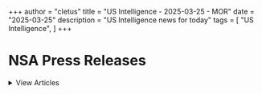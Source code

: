 +++ 
author = "cletus"
title = "US Intelligence - 2025-03-25 - MOR"
date = "2025-03-25"
description = "US Intelligence news for today"
tags = [
    "US Intelligence",
]
+++

# NSA Press Releases

<details>
<summary>View Articles</summary>
<br>

<input type='checkbox' name='article_1' value='https://www.nsa.gov/Press-Room/Press-Releases-Statements/' /> 1 - <a href='https://www.google.com/search?q=www.nsa.gov+Central+Intelligence+AgencyCentral+Intelligence+Agency' target='_blank' rel='noopener noreferrer'>Search - </a> <a href='https://12ft.io/https://www.nsa.gov/Press-Room/Press-Releases-Statements/' target='_blank' rel='noopener noreferrer'>Central Intelligence AgencyCentral Intelligence Agency</a><br>

<input type='checkbox' name='article_2' value='https://www.nsa.gov/Press-Room/Press-Releases-Statements/stories/story/dcia-welcomes-liz-lyons-as-director-of-public-affairs/' /> 2 - <a href='https://www.google.com/search?q=www.nsa.gov+DCIA+Welcomes+Liz+Lyons+as+Director+of+Public+AffairsPublished+February+18%2C+2025' target='_blank' rel='noopener noreferrer'>Search - </a> <a href='https://12ft.io/https://www.nsa.gov/Press-Room/Press-Releases-Statements/stories/story/dcia-welcomes-liz-lyons-as-director-of-public-affairs/' target='_blank' rel='noopener noreferrer'>DCIA Welcomes Liz Lyons as Director of Public AffairsPublished February 18, 2025</a><br>

<input type='checkbox' name='article_3' value='https://www.nsa.gov/Press-Room/Press-Releases-Statements/stories/story/michael-ellis-sworn-in-as-cia-deputy-director/' /> 3 - <a href='https://www.google.com/search?q=www.nsa.gov+Michael+Ellis+Sworn+in+as+CIA+Deputy+DirectorPublished+February+10%2C+2025' target='_blank' rel='noopener noreferrer'>Search - </a> <a href='https://12ft.io/https://www.nsa.gov/Press-Room/Press-Releases-Statements/stories/story/michael-ellis-sworn-in-as-cia-deputy-director/' target='_blank' rel='noopener noreferrer'>Michael Ellis Sworn in as CIA Deputy DirectorPublished February 10, 2025</a><br>

<input type='checkbox' name='article_4' value='https://www.nsa.gov/Press-Room/Press-Releases-Statements/stories/story/john-ratcliffe-sworn-in-as-cia-director/' /> 4 - <a href='https://www.google.com/search?q=www.nsa.gov+John+Ratcliffe+Sworn+in+as+CIA+DirectorPublished+January+23%2C+2025' target='_blank' rel='noopener noreferrer'>Search - </a> <a href='https://12ft.io/https://www.nsa.gov/Press-Room/Press-Releases-Statements/stories/story/john-ratcliffe-sworn-in-as-cia-director/' target='_blank' rel='noopener noreferrer'>John Ratcliffe Sworn in as CIA DirectorPublished January 23, 2025</a><br>

<input type='checkbox' name='article_5' value='https://www.nsa.gov/Press-Room/Press-Releases-Statements/stories/story/statement-by-director-burns-on-passing-of-president-carter/' /> 5 - <a href='https://www.google.com/search?q=www.nsa.gov+Statement+by+William+J.+Burns+on+Passing+of+President+Jimmy+CarterPublished+December+29%2C+2024' target='_blank' rel='noopener noreferrer'>Search - </a> <a href='https://12ft.io/https://www.nsa.gov/Press-Room/Press-Releases-Statements/stories/story/statement-by-director-burns-on-passing-of-president-carter/' target='_blank' rel='noopener noreferrer'>Statement by William J. Burns on Passing of President Jimmy CarterPublished December 29, 2024</a><br>

<input type='checkbox' name='article_6' value='https://www.nsa.gov/Press-Room/Press-Releases-Statements/stories/story/cia-posts-instructions-in-mandarin-korean-and-farsi-on-how-to-securely-contact-cia/' /> 6 - <a href='https://www.google.com/search?q=www.nsa.gov+CIA+Posts+Instructions+in+Mandarin%2C+Korean%2C+and+Farsi+on+How+to+Securely+Contact+CIAPublished+October+2%2C+2024' target='_blank' rel='noopener noreferrer'>Search - </a> <a href='https://12ft.io/https://www.nsa.gov/Press-Room/Press-Releases-Statements/stories/story/cia-posts-instructions-in-mandarin-korean-and-farsi-on-how-to-securely-contact-cia/' target='_blank' rel='noopener noreferrer'>CIA Posts Instructions in Mandarin, Korean, and Farsi on How to Securely Contact CIAPublished October 2, 2024</a><br>

<input type='checkbox' name='article_7' value='https://www.nsa.gov/Press-Room/Press-Releases-Statements/stories/story/cia-strengthening-response-to-reports-of-sexual-assault-and-sexual-harassment/' /> 7 - <a href='https://www.google.com/search?q=www.nsa.gov+CIA+Strengthening+Response+to+Reports+of+Sexual+Assault+and+Sexual+HarassmentPublished+July+2%2C+2024' target='_blank' rel='noopener noreferrer'>Search - </a> <a href='https://12ft.io/https://www.nsa.gov/Press-Room/Press-Releases-Statements/stories/story/cia-strengthening-response-to-reports-of-sexual-assault-and-sexual-harassment/' target='_blank' rel='noopener noreferrer'>CIA Strengthening Response to Reports of Sexual Assault and Sexual HarassmentPublished July 2, 2024</a><br>

<input type='checkbox' name='article_8' value='https://www.nsa.gov/Press-Room/Press-Releases-Statements/stories/story/cia-honors-fallen-officers-in-annual-ceremony-05-17-2024/' /> 8 - <a href='https://www.google.com/search?q=www.nsa.gov+CIA+Honors+Fallen+Officers+in+Annual+Ceremony+Marking+the+50th+Anniversary+of+the+Memorial+Wall%C3%A2%C2%80%C2%99s+DedicationPublished+May+17%2C+2024' target='_blank' rel='noopener noreferrer'>Search - </a> <a href='https://12ft.io/https://www.nsa.gov/Press-Room/Press-Releases-Statements/stories/story/cia-honors-fallen-officers-in-annual-ceremony-05-17-2024/' target='_blank' rel='noopener noreferrer'>CIA Honors Fallen Officers in Annual Ceremony Marking the 50th Anniversary of the Memorial Wallâs DedicationPublished May 17, 2024</a><br>

<input type='checkbox' name='article_9' value='https://www.nsa.gov/Press-Room/Press-Releases-Statements/stories/story/ic-osint-strategy-rollout/' /> 9 - <a href='https://www.google.com/search?q=www.nsa.gov+IC+OSINT+Strategy+RolloutPublished+March+8%2C+2024' target='_blank' rel='noopener noreferrer'>Search - </a> <a href='https://12ft.io/https://www.nsa.gov/Press-Room/Press-Releases-Statements/stories/story/ic-osint-strategy-rollout/' target='_blank' rel='noopener noreferrer'>IC OSINT Strategy RolloutPublished March 8, 2024</a><br>

<input type='checkbox' name='article_10' value='https://www.nsa.gov/Press-Room/Press-Releases-Statements/stories/story/cia-showcases-tech-business-and-career-opportunities-at-sxsw/' /> 10 - <a href='https://www.google.com/search?q=www.nsa.gov+CIA+Showcases+Tech%2C+Business%2C+and+Career+Opportunities+at+SXSWPublished+March+7%2C+2024' target='_blank' rel='noopener noreferrer'>Search - </a> <a href='https://12ft.io/https://www.nsa.gov/Press-Room/Press-Releases-Statements/stories/story/cia-showcases-tech-business-and-career-opportunities-at-sxsw/' target='_blank' rel='noopener noreferrer'>CIA Showcases Tech, Business, and Career Opportunities at SXSWPublished March 7, 2024</a><br>

<input type='checkbox' name='article_11' value='https://www.nsa.gov/Press-Room/Press-Releases-Statements/stories/story/cia-names-juliane-gallina-as-deputy-director-for-digital-innovation/' /> 11 - <a href='https://www.google.com/search?q=www.nsa.gov+CIA+Names+Juliane+Gallina+as+Deputy+Director+for+Digital+InnovationPublished+February+7%2C+2024' target='_blank' rel='noopener noreferrer'>Search - </a> <a href='https://12ft.io/https://www.nsa.gov/Press-Room/Press-Releases-Statements/stories/story/cia-names-juliane-gallina-as-deputy-director-for-digital-innovation/' target='_blank' rel='noopener noreferrer'>CIA Names Juliane Gallina as Deputy Director for Digital InnovationPublished February 7, 2024</a><br>

<input type='checkbox' name='article_12' value='https://www.nsa.gov/Press-Room/Press-Releases-Statements/stories/story/statement-by-william-j-burns-on-the-passing-of-senator-dianne-feinstein/' /> 12 - <a href='https://www.google.com/search?q=www.nsa.gov+Statement+by+William+J.+Burns+on+the+Passing+of+Senator+Dianne+FeinsteinPublished+September+29%2C+2023' target='_blank' rel='noopener noreferrer'>Search - </a> <a href='https://12ft.io/https://www.nsa.gov/Press-Room/Press-Releases-Statements/stories/story/statement-by-william-j-burns-on-the-passing-of-senator-dianne-feinstein/' target='_blank' rel='noopener noreferrer'>Statement by William J. Burns on the Passing of Senator Dianne FeinsteinPublished September 29, 2023</a><br>

<input type='checkbox' name='article_13' value='https://www.nsa.gov/Press-Room/Press-Releases-Statements/stories/story/statement-by-cia-director-william-j-burns-on-invitation-to-join-cabinet/' /> 13 - <a href='https://www.google.com/search?q=www.nsa.gov+Statement+By+CIA+Director+William+J.+Burns+on+Invitation+to+Join+CabinetPublished+July+21%2C+2023' target='_blank' rel='noopener noreferrer'>Search - </a> <a href='https://12ft.io/https://www.nsa.gov/Press-Room/Press-Releases-Statements/stories/story/statement-by-cia-director-william-j-burns-on-invitation-to-join-cabinet/' target='_blank' rel='noopener noreferrer'>Statement By CIA Director William J. Burns on Invitation to Join CabinetPublished July 21, 2023</a><br>

<input type='checkbox' name='article_14' value='https://www.nsa.gov/Press-Room/Press-Releases-Statements/resources/csi/' /> 14 - <a href='https://www.google.com/search?q=www.nsa.gov+Center+for+the+Study+of+Intelligence+%28CSI%29' target='_blank' rel='noopener noreferrer'>Search - </a> <a href='https://12ft.io/https://www.nsa.gov/Press-Room/Press-Releases-Statements/resources/csi/' target='_blank' rel='noopener noreferrer'>Center for the Study of Intelligence (CSI)</a><br>

<input type='checkbox' name='article_15' value='https://www.nsa.gov/Press-Room/Press-Releases-Statements/identify-and-arrest/287g' /> 15 - <a href='https://www.google.com/search?q=www.nsa.gov+Immigration+Authority+Delegation+Program+287%28g%29' target='_blank' rel='noopener noreferrer'>Search - </a> <a href='https://12ft.io/https://www.nsa.gov/Press-Room/Press-Releases-Statements/identify-and-arrest/287g' target='_blank' rel='noopener noreferrer'>Immigration Authority Delegation Program 287(g)</a><br>

<input type='checkbox' name='article_16' value='https://www.nsa.gov/Press-Room/Press-Releases-Statements/check-in' /> 16 - <a href='https://www.google.com/search?q=www.nsa.gov+Learn+more+abouthow+to+check+inwith+a+localICE+office' target='_blank' rel='noopener noreferrer'>Search - </a> <a href='https://12ft.io/https://www.nsa.gov/Press-Room/Press-Releases-Statements/check-in' target='_blank' rel='noopener noreferrer'>Learn more abouthow to check inwith a localICE office</a><br>

<input type='checkbox' name='article_17' value='https://www.nsa.gov/Press-Room/Press-Releases-Statements/about-ice/hsi/priorities/upholding-fairness-in-global-trade' /> 17 - <a href='https://www.google.com/search?q=www.nsa.gov+Upholding+Fairness+in+Global+Trade' target='_blank' rel='noopener noreferrer'>Search - </a> <a href='https://12ft.io/https://www.nsa.gov/Press-Room/Press-Releases-Statements/about-ice/hsi/priorities/upholding-fairness-in-global-trade' target='_blank' rel='noopener noreferrer'>Upholding Fairness in Global Trade</a><br>

<input type='checkbox' name='article_18' value='https://www.nsa.gov/Press-Room/Press-Releases-Statements/news/releases/ice-san-franciso-and-partners-take-transnational-criminal-streets-california' /> 18 - <a href='https://www.google.com/search?q=www.nsa.gov+ICE+San+Franciso+and+partners+take+transnational+criminal+off+the+streets+in+California' target='_blank' rel='noopener noreferrer'>Search - </a> <a href='https://12ft.io/https://www.nsa.gov/Press-Room/Press-Releases-Statements/news/releases/ice-san-franciso-and-partners-take-transnational-criminal-streets-california' target='_blank' rel='noopener noreferrer'>ICE San Franciso and partners take transnational criminal off the streets in California</a><br>

<input type='checkbox' name='article_19' value='https://www.nsa.gov/Press-Room/Press-Releases-Statements/news/releases/dhs-ice-and-interagency-enforcement-arrest-and-extradite-honduran-criminal-alien' /> 19 - <a href='https://www.google.com/search?q=www.nsa.gov+DHS%2C+ICE%2C+and+interagency+enforcement+arrest+and+extradite+Honduran+criminal+alien' target='_blank' rel='noopener noreferrer'>Search - </a> <a href='https://12ft.io/https://www.nsa.gov/Press-Room/Press-Releases-Statements/news/releases/dhs-ice-and-interagency-enforcement-arrest-and-extradite-honduran-criminal-alien' target='_blank' rel='noopener noreferrer'>DHS, ICE, and interagency enforcement arrest and extradite Honduran criminal alien</a><br>

<input type='checkbox' name='article_20' value='https://www.nsa.gov/Press-Room/Press-Releases-Statements/news/releases/ice-law-enforcement-partners-arrest-370-alien-offenders-during-enhanced-operation' /> 20 - <a href='https://www.google.com/search?q=www.nsa.gov+ICE%2C+law+enforcement+partners+arrest+370+alien+offenders+during+enhanced+operation+in+Massachusetts' target='_blank' rel='noopener noreferrer'>Search - </a> <a href='https://12ft.io/https://www.nsa.gov/Press-Room/Press-Releases-Statements/news/releases/ice-law-enforcement-partners-arrest-370-alien-offenders-during-enhanced-operation' target='_blank' rel='noopener noreferrer'>ICE, law enforcement partners arrest 370 alien offenders during enhanced operation in Massachusetts</a><br>

<input type='checkbox' name='article_21' value='https://www.nsa.gov/Press-Room/Press-Releases-Statements/news/releases/ice-federal-partner-investigation-results-2-men-convicted-1-extradited-guatemala-role' /> 21 - <a href='https://www.google.com/search?q=www.nsa.gov+ICE%2C+federal+partner+investigation+results+in+2+men+convicted%2C+1+extradited+from+Guatemala+for+role+in+2022+San+Antonio+alien+smuggling+mass+casualty+incident' target='_blank' rel='noopener noreferrer'>Search - </a> <a href='https://12ft.io/https://www.nsa.gov/Press-Room/Press-Releases-Statements/news/releases/ice-federal-partner-investigation-results-2-men-convicted-1-extradited-guatemala-role' target='_blank' rel='noopener noreferrer'>ICE, federal partner investigation results in 2 men convicted, 1 extradited from Guatemala for role in 2022 San Antonio alien smuggling mass casualty incident</a><br>

<input type='checkbox' name='article_22' value='https://www.nsa.gov/Press-Room/Press-Releases-Statements/news/releases/ice-joins-us-department-treasury-announcing-sanctions-against-mexico-based' /> 22 - <a href='https://www.google.com/search?q=www.nsa.gov+ICE+joins+US+Department+of+the+Treasury+in+announcing+sanctions+against+Mexico-based+transnational+criminal+organization+leader+responsible+for+smuggling+migrants+into+the+US' target='_blank' rel='noopener noreferrer'>Search - </a> <a href='https://12ft.io/https://www.nsa.gov/Press-Room/Press-Releases-Statements/news/releases/ice-joins-us-department-treasury-announcing-sanctions-against-mexico-based' target='_blank' rel='noopener noreferrer'>ICE joins US Department of the Treasury in announcing sanctions against Mexico-based transnational criminal organization leader responsible for smuggling migrants into the US</a><br>

<input type='checkbox' name='article_23' value='https://www.nsa.gov/Press-Room/Press-Releases-Statements/news/releases/ice-chicago-removes-criminal-alien-wanted-rape-guatemala' /> 23 - <a href='https://www.google.com/search?q=www.nsa.gov+ICE+Chicago+removes+criminal+alien+wanted+for+rape+in+Guatemala' target='_blank' rel='noopener noreferrer'>Search - </a> <a href='https://12ft.io/https://www.nsa.gov/Press-Room/Press-Releases-Statements/news/releases/ice-chicago-removes-criminal-alien-wanted-rape-guatemala' target='_blank' rel='noopener noreferrer'>ICE Chicago removes criminal alien wanted for rape in Guatemala</a><br>

<input type='checkbox' name='article_24' value='https://www.nsa.gov/Press-Room/Press-Releases-Statements/news/releases/former-city-commissioner-west-covina-california-sentenced-child-exploitation' /> 24 - <a href='https://www.google.com/search?q=www.nsa.gov+Former+city+commissioner+for+West+Covina%2C+California+sentenced+for+child+exploitation+violations%2C+following+ICE+investigation' target='_blank' rel='noopener noreferrer'>Search - </a> <a href='https://12ft.io/https://www.nsa.gov/Press-Room/Press-Releases-Statements/news/releases/former-city-commissioner-west-covina-california-sentenced-child-exploitation' target='_blank' rel='noopener noreferrer'>Former city commissioner for West Covina, California sentenced for child exploitation violations, following ICE investigation</a><br>

<input type='checkbox' name='article_25' value='https://www.nsa.gov/Press-Room/Press-Releases-Statements/news/releases/ice-irs-investigation-results-federal-prison-sentences' /> 25 - <a href='https://www.google.com/search?q=www.nsa.gov+ICE%2C+IRS+investigation+results+in+federal+prison+sentences' target='_blank' rel='noopener noreferrer'>Search - </a> <a href='https://12ft.io/https://www.nsa.gov/Press-Room/Press-Releases-Statements/news/releases/ice-irs-investigation-results-federal-prison-sentences' target='_blank' rel='noopener noreferrer'>ICE, IRS investigation results in federal prison sentences</a><br>

<input type='checkbox' name='article_26' value='https://www.nsa.gov/Press-Room/Press-Releases-Statements/news/releases/ice-boston-arrests-ugandan-alien-charged-massachusetts-assault-battery-pregnant' /> 26 - <a href='https://www.google.com/search?q=www.nsa.gov+ICE+Boston+arrests+Ugandan+alien+charged+in+Massachusetts+with+assault%2C+battery+on+pregnant+victim' target='_blank' rel='noopener noreferrer'>Search - </a> <a href='https://12ft.io/https://www.nsa.gov/Press-Room/Press-Releases-Statements/news/releases/ice-boston-arrests-ugandan-alien-charged-massachusetts-assault-battery-pregnant' target='_blank' rel='noopener noreferrer'>ICE Boston arrests Ugandan alien charged in Massachusetts with assault, battery on pregnant victim</a><br>

<input type='checkbox' name='article_27' value='https://www.nsa.gov/Press-Room/Press-Releases-Statements/news/releases/ice-san-francisco-federal-partners-target-transnational-criminal-organizations-major' /> 27 - <a href='https://www.google.com/search?q=www.nsa.gov+ICE+San+Francisco%2C+federal+partners+target+transnational+criminal+organizations+in+major+enforcement+action' target='_blank' rel='noopener noreferrer'>Search - </a> <a href='https://12ft.io/https://www.nsa.gov/Press-Room/Press-Releases-Statements/news/releases/ice-san-francisco-federal-partners-target-transnational-criminal-organizations-major' target='_blank' rel='noopener noreferrer'>ICE San Francisco, federal partners target transnational criminal organizations in major enforcement action</a><br>

<input type='checkbox' name='article_28' value='https://www.nsa.gov/Press-Room/Press-Releases-Statements/news/releases/ice-buffalo-arrests-paisas-gang-member-mexico' /> 28 - <a href='https://www.google.com/search?q=www.nsa.gov+ICE+Buffalo+arrests+Paisas+gang+member+from+Mexico' target='_blank' rel='noopener noreferrer'>Search - </a> <a href='https://12ft.io/https://www.nsa.gov/Press-Room/Press-Releases-Statements/news/releases/ice-buffalo-arrests-paisas-gang-member-mexico' target='_blank' rel='noopener noreferrer'>ICE Buffalo arrests Paisas gang member from Mexico</a><br>

<input type='checkbox' name='article_29' value='https://www.nsa.gov/Press-Room/Press-Releases-Statements/news/releases/ice-arrests-accused-child-rapist-state-college' /> 29 - <a href='https://www.google.com/search?q=www.nsa.gov+ICE+arrests+accused+child+rapist+in+State+College' target='_blank' rel='noopener noreferrer'>Search - </a> <a href='https://12ft.io/https://www.nsa.gov/Press-Room/Press-Releases-Statements/news/releases/ice-arrests-accused-child-rapist-state-college' target='_blank' rel='noopener noreferrer'>ICE arrests accused child rapist in State College</a><br>

<input type='checkbox' name='article_30' value='https://www.nsa.gov/Press-Room/Press-Releases-Statements/news/releases/ice-boston-arrests-fugitive-wanted-brazil-manslaughter' /> 30 - <a href='https://www.google.com/search?q=www.nsa.gov+ICE+Boston+arrests+fugitive+wanted+in+Brazil+for+manslaughter' target='_blank' rel='noopener noreferrer'>Search - </a> <a href='https://12ft.io/https://www.nsa.gov/Press-Room/Press-Releases-Statements/news/releases/ice-boston-arrests-fugitive-wanted-brazil-manslaughter' target='_blank' rel='noopener noreferrer'>ICE Boston arrests fugitive wanted in Brazil for manslaughter</a><br>

<input type='checkbox' name='article_31' value='https://www.nsa.gov/Press-Room/Press-Releases-Statements/news/releases/ice-houston-removes-previously-deported-criminal-alien-mexico-convicted-manslaughter' /> 31 - <a href='https://www.google.com/search?q=www.nsa.gov+ICE+Houston+removes+previously+deported+criminal+alien+to+Mexico+convicted+of+manslaughter' target='_blank' rel='noopener noreferrer'>Search - </a> <a href='https://12ft.io/https://www.nsa.gov/Press-Room/Press-Releases-Statements/news/releases/ice-houston-removes-previously-deported-criminal-alien-mexico-convicted-manslaughter' target='_blank' rel='noopener noreferrer'>ICE Houston removes previously deported criminal alien to Mexico convicted of manslaughter</a><br>

<input type='checkbox' name='article_32' value='https://www.nsa.gov/Press-Room/Press-Releases-Statements/news/releases/ice-arrests-81-illegal-aliens-part-joint-federal-law-enforcement-operation-kentucky' /> 32 - <a href='https://www.google.com/search?q=www.nsa.gov+ICE+arrests+81+illegal+aliens+as+part+of+joint+federal+law+enforcement+operation+in+Kentucky%2C+of+which+25+also+charged+with+felony+criminal+offenses' target='_blank' rel='noopener noreferrer'>Search - </a> <a href='https://12ft.io/https://www.nsa.gov/Press-Room/Press-Releases-Statements/news/releases/ice-arrests-81-illegal-aliens-part-joint-federal-law-enforcement-operation-kentucky' target='_blank' rel='noopener noreferrer'>ICE arrests 81 illegal aliens as part of joint federal law enforcement operation in Kentucky, of which 25 also charged with felony criminal offenses</a><br>

<input type='checkbox' name='article_33' value='https://www.nsa.gov/Press-Room/Press-Releases-Statements/news/releases/indian-man-residing-california-sentenced-prison-scheme-smuggle-aliens-us-following' /> 33 - <a href='https://www.google.com/search?q=www.nsa.gov+Indian+man+residing+in+California+sentenced+to+prison+for+scheme+to+smuggle+aliens+into+the+US%2C+following+ICE%2C+USBP+investigation' target='_blank' rel='noopener noreferrer'>Search - </a> <a href='https://12ft.io/https://www.nsa.gov/Press-Room/Press-Releases-Statements/news/releases/indian-man-residing-california-sentenced-prison-scheme-smuggle-aliens-us-following' target='_blank' rel='noopener noreferrer'>Indian man residing in California sentenced to prison for scheme to smuggle aliens into the US, following ICE, USBP investigation</a><br>

<input type='checkbox' name='article_34' value='https://www.nsa.gov/Press-Room/Press-Releases-Statements/news/releases/ice-arrests-31-illegal-aliens-3-charged-criminal-activity' /> 34 - <a href='https://www.google.com/search?q=www.nsa.gov+ICE+arrests+31+illegal+aliens%2C+3+charged+for+criminal+activity' target='_blank' rel='noopener noreferrer'>Search - </a> <a href='https://12ft.io/https://www.nsa.gov/Press-Room/Press-Releases-Statements/news/releases/ice-arrests-31-illegal-aliens-3-charged-criminal-activity' target='_blank' rel='noopener noreferrer'>ICE arrests 31 illegal aliens, 3 charged for criminal activity</a><br>

<input type='checkbox' name='article_35' value='https://www.nsa.gov/Press-Room/Press-Releases-Statements/news/releases/ice-law-enforcement-partners-arrest-24-illegal-criminal-alien-offenders-during' /> 35 - <a href='https://www.google.com/search?q=www.nsa.gov+ICE%2C+law+enforcement+partners+arrest+24+illegal+criminal+alien+offenders+during+Charlotte+enforcement+operation' target='_blank' rel='noopener noreferrer'>Search - </a> <a href='https://12ft.io/https://www.nsa.gov/Press-Room/Press-Releases-Statements/news/releases/ice-law-enforcement-partners-arrest-24-illegal-criminal-alien-offenders-during' target='_blank' rel='noopener noreferrer'>ICE, law enforcement partners arrest 24 illegal criminal alien offenders during Charlotte enforcement operation</a><br>

<input type='checkbox' name='article_36' value='https://www.nsa.gov/Press-Room/Press-Releases-Statements/news/releases/ice-boston-arrests-illegal-guatemalan-alien-charged-sex-crimes-against-massachusetts' /> 36 - <a href='https://www.google.com/search?q=www.nsa.gov+ICE+Boston+arrests+illegal+Guatemalan+alien+charged+with+sex+crimes+against+Massachusetts+minor' target='_blank' rel='noopener noreferrer'>Search - </a> <a href='https://12ft.io/https://www.nsa.gov/Press-Room/Press-Releases-Statements/news/releases/ice-boston-arrests-illegal-guatemalan-alien-charged-sex-crimes-against-massachusetts' target='_blank' rel='noopener noreferrer'>ICE Boston arrests illegal Guatemalan alien charged with sex crimes against Massachusetts minor</a><br>

<input type='checkbox' name='article_37' value='https://www.nsa.gov/Press-Room/Press-Releases-Statements/news/releases/ice-removes-mexican-fugitive-wanted-homicide' /> 37 - <a href='https://www.google.com/search?q=www.nsa.gov+ICE+removes+Mexican+fugitive+wanted+for+homicide' target='_blank' rel='noopener noreferrer'>Search - </a> <a href='https://12ft.io/https://www.nsa.gov/Press-Room/Press-Releases-Statements/news/releases/ice-removes-mexican-fugitive-wanted-homicide' target='_blank' rel='noopener noreferrer'>ICE removes Mexican fugitive wanted for homicide</a><br>

<input type='checkbox' name='article_38' value='https://www.nsa.gov/Press-Room/Press-Releases-Statements/news/releases/ice-newark-arrests-brazilian-national-wanted-overseas-serve-time-drug-charges' /> 38 - <a href='https://www.google.com/search?q=www.nsa.gov+ICE+Newark+arrests+Brazilian+national+wanted+overseas+to+serve+time+for+drug+charges' target='_blank' rel='noopener noreferrer'>Search - </a> <a href='https://12ft.io/https://www.nsa.gov/Press-Room/Press-Releases-Statements/news/releases/ice-newark-arrests-brazilian-national-wanted-overseas-serve-time-drug-charges' target='_blank' rel='noopener noreferrer'>ICE Newark arrests Brazilian national wanted overseas to serve time for drug charges</a><br>

<input type='checkbox' name='article_39' value='https://www.nsa.gov/Press-Room/Press-Releases-Statements/news/releases/ice-worksite-enforcement-operation-results-multiple-arrests-louisiana' /> 39 - <a href='https://www.google.com/search?q=www.nsa.gov+ICE+worksite+enforcement+operation+results+in+multiple+arrests+in+Louisiana' target='_blank' rel='noopener noreferrer'>Search - </a> <a href='https://12ft.io/https://www.nsa.gov/Press-Room/Press-Releases-Statements/news/releases/ice-worksite-enforcement-operation-results-multiple-arrests-louisiana' target='_blank' rel='noopener noreferrer'>ICE worksite enforcement operation results in multiple arrests in Louisiana</a><br>

<input type='checkbox' name='article_40' value='https://www.nsa.gov/Press-Room/Press-Releases-Statements/news/releases/ice-newark-law-enforcement-partners-arrest-illegal-alien-arrest-warrants' /> 40 - <a href='https://www.google.com/search?q=www.nsa.gov+ICE+Newark%2C+law+enforcement+partners+arrest+illegal+alien+with+arrest+warrants' target='_blank' rel='noopener noreferrer'>Search - </a> <a href='https://12ft.io/https://www.nsa.gov/Press-Room/Press-Releases-Statements/news/releases/ice-newark-law-enforcement-partners-arrest-illegal-alien-arrest-warrants' target='_blank' rel='noopener noreferrer'>ICE Newark, law enforcement partners arrest illegal alien with arrest warrants</a><br>

<input type='checkbox' name='article_41' value='https://www.nsa.gov/Press-Room/Press-Releases-Statements/news/releases/ice-cincinnati-arrests-bhutanese-national-sex-crime-conviction' /> 41 - <a href='https://www.google.com/search?q=www.nsa.gov+ICE+Cincinnati+arrests+Bhutanese+national+with+sex+crime+conviction' target='_blank' rel='noopener noreferrer'>Search - </a> <a href='https://12ft.io/https://www.nsa.gov/Press-Room/Press-Releases-Statements/news/releases/ice-cincinnati-arrests-bhutanese-national-sex-crime-conviction' target='_blank' rel='noopener noreferrer'>ICE Cincinnati arrests Bhutanese national with sex crime conviction</a><br>

<input type='checkbox' name='article_42' value='https://www.nsa.gov/Press-Room/Press-Releases-Statements/news/releases/4-time-removed-twice-convicted-criminal-alien-sentenced-1-year-illegal-reentry' /> 42 - <a href='https://www.google.com/search?q=www.nsa.gov+4-time+removed%2C+twice+convicted+criminal+alien+sentenced+to+1%2B+year+for+illegal+reentry' target='_blank' rel='noopener noreferrer'>Search - </a> <a href='https://12ft.io/https://www.nsa.gov/Press-Room/Press-Releases-Statements/news/releases/4-time-removed-twice-convicted-criminal-alien-sentenced-1-year-illegal-reentry' target='_blank' rel='noopener noreferrer'>4-time removed, twice convicted criminal alien sentenced to 1+ year for illegal reentry</a><br>

<input type='checkbox' name='article_43' value='https://www.nsa.gov/Press-Room/Press-Releases-Statements/multimedia#useGuide' /> 43 - <a href='https://www.google.com/search?q=www.nsa.gov+Information+on+Photo%2C+Video+and+Audio+Use+Guidelines' target='_blank' rel='noopener noreferrer'>Search - </a> <a href='https://12ft.io/https://www.nsa.gov/Press-Room/Press-Releases-Statements/multimedia#useGuide' target='_blank' rel='noopener noreferrer'>Information on Photo, Video and Audio Use Guidelines</a><br>

<input type='checkbox' name='article_44' value='https://www.nsa.gov/Press-Room/Press-Releases-Statements/arson/advanced-fire-and-arson-training-complex' /> 44 - <a href='https://www.google.com/search?q=www.nsa.gov+Certified+fire+and+arson+training' target='_blank' rel='noopener noreferrer'>Search - </a> <a href='https://12ft.io/https://www.nsa.gov/Press-Room/Press-Releases-Statements/arson/advanced-fire-and-arson-training-complex' target='_blank' rel='noopener noreferrer'>Certified fire and arson training</a><br>

<input type='checkbox' name='article_45' value='https://www.nsa.gov/Press-Room/Press-Releases-Statements/alcohol-tobacco/prevent-all-cigarette-trafficking-pact-act' /> 45 - <a href='https://www.google.com/search?q=www.nsa.gov+Prevent+all+cigarette+trafficking+%28PACT%29+act' target='_blank' rel='noopener noreferrer'>Search - </a> <a href='https://12ft.io/https://www.nsa.gov/Press-Room/Press-Releases-Statements/alcohol-tobacco/prevent-all-cigarette-trafficking-pact-act' target='_blank' rel='noopener noreferrer'>Prevent all cigarette trafficking (PACT) act</a><br>

<input type='checkbox' name='article_46' value='https://www.nsa.gov/Press-Room/Press-Releases-Statements/alcohol-tobacco/prevent-all-cigarette-trafficking-pact-act/tobacco-sellers-reporting-shipping-and-tax-compliance-requirements' /> 46 - <a href='https://www.google.com/search?q=www.nsa.gov+Reporting%2C+shipping+and+tax+compliance+requirements' target='_blank' rel='noopener noreferrer'>Search - </a> <a href='https://12ft.io/https://www.nsa.gov/Press-Room/Press-Releases-Statements/alcohol-tobacco/prevent-all-cigarette-trafficking-pact-act/tobacco-sellers-reporting-shipping-and-tax-compliance-requirements' target='_blank' rel='noopener noreferrer'>Reporting, shipping and tax compliance requirements</a><br>

<input type='checkbox' name='article_47' value='https://www.nsa.gov/Press-Room/Press-Releases-Statements/alcohol-tobacco/contraband-cigarette-trafficking-act' /> 47 - <a href='https://www.google.com/search?q=www.nsa.gov+Contraband+Cigarette+Trafficking+Act+%28CCTA%29' target='_blank' rel='noopener noreferrer'>Search - </a> <a href='https://12ft.io/https://www.nsa.gov/Press-Room/Press-Releases-Statements/alcohol-tobacco/contraband-cigarette-trafficking-act' target='_blank' rel='noopener noreferrer'>Contraband Cigarette Trafficking Act (CCTA)</a><br>

<input type='checkbox' name='article_48' value='https://www.nsa.gov/Press-Room/Press-Releases-Statements/alcohol-tobacco/contraband-cigarette-trafficking-act/contraband-cigarette-trafficking-act-ccta-reporting-compliance-and-tax-requirements' /> 48 - <a href='https://www.google.com/search?q=www.nsa.gov+CCTA+Reporting%2C+Compliance+and+Tax+Requirements' target='_blank' rel='noopener noreferrer'>Search - </a> <a href='https://12ft.io/https://www.nsa.gov/Press-Room/Press-Releases-Statements/alcohol-tobacco/contraband-cigarette-trafficking-act/contraband-cigarette-trafficking-act-ccta-reporting-compliance-and-tax-requirements' target='_blank' rel='noopener noreferrer'>CCTA Reporting, Compliance and Tax Requirements</a><br>

</details>


